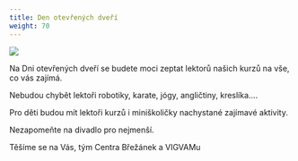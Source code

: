 ```yaml
---
title: Den otevřených dveří
weight: 70
---
```

![](/images/uploads/2019_09_05_den_otevrenych_dveri_navrh_iv.jpg)

Na Dni otevřených dveří se budete moci zeptat lektorů našich kurzů na vše, co vás zajímá.

Nebudou chybět lektoři robotiky, karate, jógy, angličtiny, kreslíka....

Pro děti budou mít lektoři kurzů i miniškoličky nachystané zajímavé aktivity.

Nezapomeňte na divadlo pro nejmenší.

Těšíme se na Vás, tým Centra Břežánek a VIGVAMu
